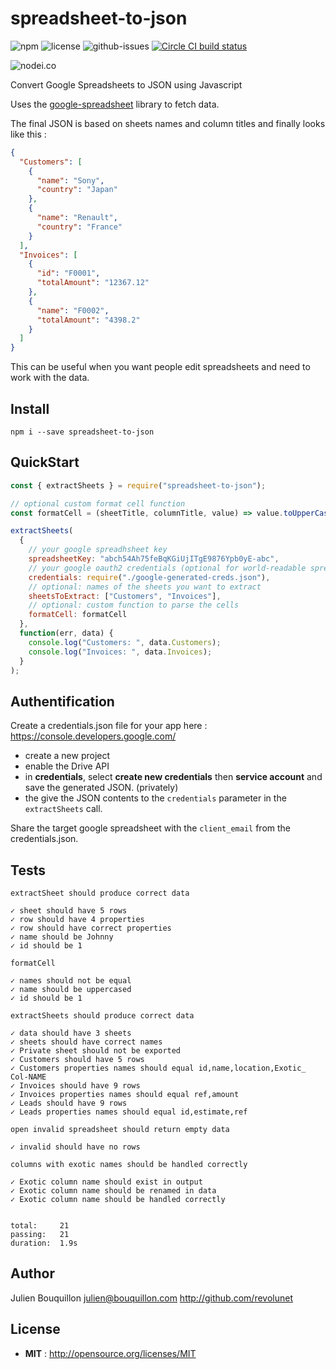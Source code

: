 # spreadsheet-to-json

![npm](https://img.shields.io/npm/v/spreadsheet-to-json.svg) ![license](https://img.shields.io/npm/l/spreadsheet-to-json.svg) ![github-issues](https://img.shields.io/github/issues/revolunet/spreadsheet-to-json.svg) [![Circle CI build status](https://circleci.com/gh/revolunet/spreadsheet-to-json.svg?style=svg)](https://circleci.com/gh/revolunet/spreadsheet-to-json)

![nodei.co](https://nodei.co/npm/spreadsheet-to-json.png?downloads=true&downloadRank=true&stars=true)

Convert Google Spreadsheets to JSON using Javascript

Uses the [google-spreadsheet](https://www.npmjs.com/package/google-spreadsheet) library to fetch data.

The final JSON is based on sheets names and column titles and finally looks like this :

```json
{
  "Customers": [
    {
      "name": "Sony",
      "country": "Japan"
    },
    {
      "name": "Renault",
      "country": "France"
    }
  ],
  "Invoices": [
    {
      "id": "F0001",
      "totalAmount": "12367.12"
    },
    {
      "name": "F0002",
      "totalAmount": "4398.2"
    }
  ]
}
```

This can be useful when you want people edit spreadsheets and need to work with the data.

## Install

`npm i --save spreadsheet-to-json`

## QuickStart

```js
const { extractSheets } = require("spreadsheet-to-json");

// optional custom format cell function
const formatCell = (sheetTitle, columnTitle, value) => value.toUpperCase();

extractSheets(
  {
    // your google spreadhsheet key
    spreadsheetKey: "abch54Ah75feBqKGiUjITgE9876Ypb0yE-abc",
    // your google oauth2 credentials (optional for world-readable spreadsheets)
    credentials: require("./google-generated-creds.json"),
    // optional: names of the sheets you want to extract
    sheetsToExtract: ["Customers", "Invoices"],
    // optional: custom function to parse the cells
    formatCell: formatCell
  },
  function(err, data) {
    console.log("Customers: ", data.Customers);
    console.log("Invoices: ", data.Invoices);
  }
);
```

## Authentification

Create a credentials.json file for your app here : https://console.developers.google.com/

- create a new project
- enable the Drive API
- in **credentials**, select **create new credentials** then **service account** and save the generated JSON. (privately)
- the give the JSON contents to the `credentials` parameter in the `extractSheets` call.

Share the target google spreadsheet with the `client_email` from the credentials.json.

## Tests

```
extractSheet should produce correct data

✓ sheet should have 5 rows
✓ row should have 4 properties
✓ row should have correct properties
✓ name should be Johnny
✓ id should be 1

formatCell

✓ names should not be equal
✓ name should be uppercased
✓ id should be 1

extractSheets should produce correct data

✓ data should have 3 sheets
✓ sheets should have correct names
✓ Private sheet should not be exported
✓ Customers should have 5 rows
✓ Customers properties names should equal id,name,location,Exotic_ Col-NAME
✓ Invoices should have 9 rows
✓ Invoices properties names should equal ref,amount
✓ Leads should have 9 rows
✓ Leads properties names should equal id,estimate,ref

open invalid spreadsheet should return empty data

✓ invalid should have no rows

columns with exotic names should be handled correctly

✓ Exotic column name should exist in output
✓ Exotic column name should be renamed in data
✓ Exotic column name should be handled correctly


total:     21
passing:   21
duration:  1.9s
```

## Author

Julien Bouquillon <julien@bouquillon.com> http://github.com/revolunet

## License

- **MIT** : http://opensource.org/licenses/MIT
